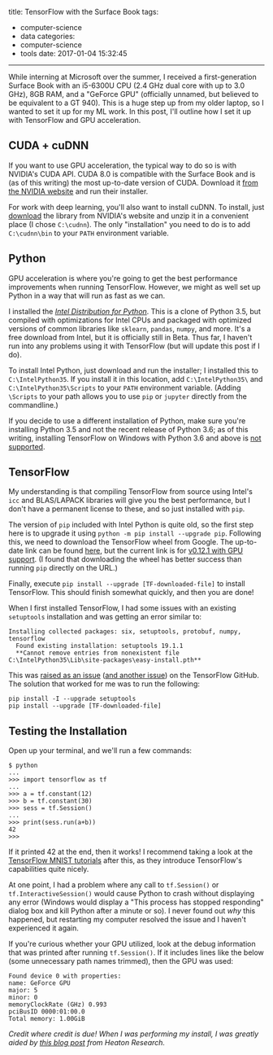 title: TensorFlow with the Surface Book
tags:
  - computer-science
  - data
categories:
  - computer-science
  - tools
date: 2017-01-04 15:32:45
---


While interning at Microsoft over the summer, I received a first-generation Surface Book with an i5-6300U CPU (2.4 GHz dual core with up to 3.0 GHz), 8GB RAM, and a "GeForce GPU" (officially unnamed, but believed to be equivalent to a GT 940).  This is a huge step up from my older laptop, so I wanted to set it up for my ML work.  In this post, I'll outline how I set it up with TensorFlow and GPU acceleration.

## CUDA + cuDNN

If you want to use GPU acceleration, the typical way to do so is with NVIDIA's CUDA API.  CUDA 8.0 is compatible with the Surface Book and is (as of this writing) the most up-to-date version of CUDA.  Download it [from the NVIDIA website][5] and run their installer.

For work with deep learning, you'll also want to install cuDNN.  To install, just [download][4] the library from NVIDIA's website and unzip it in a convenient place (I chose `C:\cudnn`).  The only "installation" you need to do is to add `C:\cudnn\bin` to your `PATH` environment variable.

<!-- more -->

## Python

GPU acceleration is where you're going to get the best performance improvements when running TensorFlow.  However, we might as well set up Python in a way that will run as fast as we can.  

I installed the [*Intel Distribution for Python*][1].  This is a clone of Python 3.5, but compiled with optimizations for Intel CPUs and packaged with optimized versions of common libraries like `sklearn`, `pandas`, `numpy`, and more.  It's a free download from Intel, but it is officially still in Beta.  Thus far, I haven't run into any problems using it with TensorFlow (but will update this post if I do).

To install Intel Python, just download and run the installer; I installed this to `C:\IntelPython35`.  If you install it in this location, add `C:\IntelPython35\` and `C:\IntelPython35\Scripts` to your `PATH` environment variable.  (Adding `\Scripts` to your path allows you to use `pip` or `jupyter` directly from the commandline.)

If you decide to use a different installation of Python, make sure you're installing Python 3.5 and not the recent release of Python 3.6; as of this writing, installing TensorFlow on Windows with Python 3.6 and above is [not supported][3]. 

## TensorFlow

My understanding is that compiling TensorFlow from source using Intel's `icc` and BLAS/LAPACK libraries will give you the best performance, but I  don't have a permanent license to these, and so just installed with `pip`.

The version of `pip` included with Intel Python is quite old, so the first step here is to upgrade it using `python -m pip install --upgrade pip`.  Following this, we need to download the TensorFlow wheel from Google.  The up-to-date link can be found [here][6], but the current link is for [v0.12.1 with GPU support][7].  (I found that downloading the wheel has better success than running `pip` directly on the URL.)

Finally, execute `pip install --upgrade [TF-downloaded-file]` to install TensorFlow.  This should finish somewhat quickly, and then you are done!

When I first installed TensorFlow, I had some issues with an existing `setuptools` installation and was getting an error similar to:

```
Installing collected packages: six, setuptools, protobuf, numpy, tensorflow
  Found existing installation: setuptools 19.1.1
  **Cannot remove entries from nonexistent file C:\IntelPython35\Lib\site-packages\easy-install.pth**
```

This was [raised as an issue][8] ([and another issue][9]) on the TensorFlow GitHub.  The solution that worked for me was to run the following:

```
pip install -I --upgrade setuptools
pip install --upgrade [TF-downloaded-file]
```

## Testing the Installation

Open up your terminal, and we'll run a few commands: 

```
$ python
...
>>> import tensorflow as tf
...
>>> a = tf.constant(12)
>>> b = tf.constant(30)
>>> sess = tf.Session()
...
>>> print(sess.run(a+b))
42
>>>
```

If it printed 42 at the end, then it works!  I recommend taking a look at the [TensorFlow MNIST tutorials][10] after this, as they introduce TensorFlow's capabilities quite nicely.

At one point, I had a problem where any call to `tf.Session()` or `tf.InteractiveSession()` would cause Python to crash without displaying any error (Windows would display a "This process has stopped responding" dialog box and kill Python after a minute or so).  I never found out *why* this happened, but restarting my computer resolved the issue and I haven't experienced it again.

If you're curious whether your GPU utilized, look at the debug information that was printed after running `tf.Session()`.  If it includes lines like the below (some unnecessary path names trimmed), then the GPU was used:

```
Found device 0 with properties:
name: GeForce GPU
major: 5
minor: 0
memoryClockRate (GHz) 0.993
pciBusID 0000:01:00.0
Total memory: 1.00GiB
```



*Credit where credit is due! When I was performing my install, I was greatly aided by [this blog post][2] from Heaton Research.*

[1]: https://software.intel.com/intel-distribution-for-python
[2]: http://www.heatonresearch.com/2017/01/01/tensorflow-windows-gpu.html
[3]: https://github.com/tensorflow/tensorflow/issues/6533
[4]: https://developer.nvidia.com/cudnn
[5]: https://developer.nvidia.com/cuda-downloads
[6]: https://www.tensorflow.org/get_started/os_setup#pip_installation_on_windows
[7]: https://storage.googleapis.com/tensorflow/windows/gpu/tensorflow_gpu-0.12.1-cp35-cp35m-win_amd64.whl
[8]: https://github.com/tensorflow/tensorflow/issues/622
[9]: https://github.com/tensorflow/tensorflow/issues/135
[10]: https://www.tensorflow.org/get_started/
